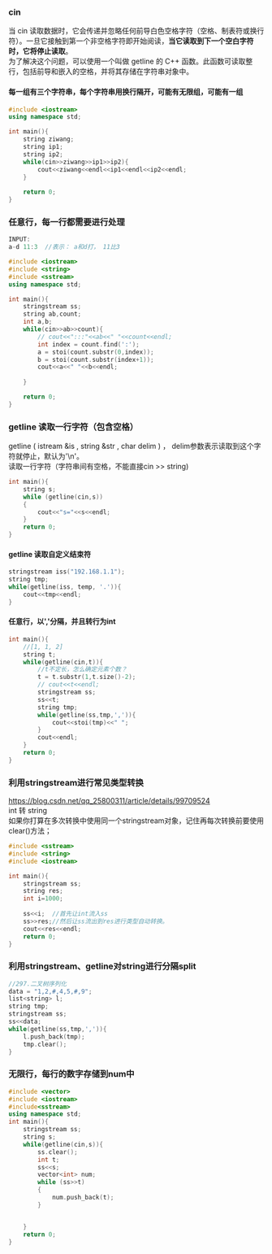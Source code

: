 ### cin
当 cin 读取数据时，它会传递并忽略任何前导白色空格字符（空格、制表符或换行符）。一旦它接触到第一个非空格字符即开始阅读，**当它读取到下一个空白字符时，它将停止读取**。  
为了解决这个问题，可以使用一个叫做 getline 的 C++ 函数。此函数可读取整行，包括前导和嵌入的空格，并将其存储在字符串对象中。

#### 每一组有三个字符串，每个字符串用换行隔开，可能有无限组，可能有一组
```cpp
#include <iostream>
using namespace std;

int main(){
    string ziwang;
    string ip1;
    string ip2;
    while(cin>>ziwang>>ip1>>ip2){
        cout<<ziwang<<endl<<ip1<<endl<<ip2<<endl;
    }
    
    return 0;
}
```


### 任意行，每一行都需要进行处理
```CPP
INPUT:
a-d 11:3  //表示： a和d打， 11比3 

#include <iostream>
#include <string>
#include <sstream>
using namespace std;

int main(){
    stringstream ss;
    string ab,count;
    int a,b;
    while(cin>>ab>>count){
        // cout<<":::"<<ab<<" "<<count<<endl;
        int index = count.find(':');
        a = stoi(count.substr(0,index));
        b = stoi(count.substr(index+1));
        cout<<a<<" "<<b<<endl;
        
    }

    return 0;
}
```

### getline 读取一行字符（包含空格） 
getline ( istream &is , string &str , char delim ) ， delim参数表示读取到这个字符就停止，默认为'\n'。  
读取一行字符（字符串间有空格，不能直接cin >> string)  
```cpp
int main(){
    string s;
    while (getline(cin,s))
    {
        cout<<"s="<<s<<endl;
    }
    return 0;
}
```

#### getline 读取自定义结束符
```CPP
stringstream iss("192.168.1.1");
string tmp;
while(getline(iss, temp, '.')){
    cout<<tmp<<endl;
}

```

#### 任意行，以','分隔，并且转行为int
```cpp
int main(){
    //[1, 1, 2]
    string t;
    while(getline(cin,t)){
        //t不定长，怎么确定元素个数？
        t = t.substr(1,t.size()-2);
        // cout<<t<<endl;
        stringstream ss;
        ss<<t;
        string tmp;
        while(getline(ss,tmp,',')){
            cout<<stoi(tmp)<<" ";
        }
        cout<<endl;
    }
    return 0;
}
```


### 利用stringstream进行常见类型转换
https://blog.csdn.net/qq_25800311/article/details/99709524  
int 转 string  
如果你打算在多次转换中使用同一个stringstream对象，记住再每次转换前要使用clear()方法；  
```cpp
#include <sstream>
#include <string>
#include <iostream>

int main(){
    stringstream ss;
    string res;
    int i=1000;
    
    ss<<i;  //首先让int流入ss
    ss>>res;//然后让ss流出到res进行类型自动转换。
    cout<<res<<endl;
    return 0;
}
```

### 利用stringstream、getline对string进行分隔split
```cpp
//297.二叉树序列化
data = "1,2,#,4,5,#,9";
list<string> l;
string tmp;
stringstream ss;
ss<<data;
while(getline(ss,tmp,',')){
    l.push_back(tmp);
    tmp.clear();
}
```

### 无限行，每行的数字存储到num中  
```cpp
#include <vector>
#include <iostream>
#include<sstream>
using namespace std;
int main(){
    stringstream ss;
    string s;
    while(getline(cin,s)){
        ss.clear();
        int t;
        ss<<s;
        vector<int> num;
        while (ss>>t)
        {
            num.push_back(t);
        }


    }
    return 0;
}
```

